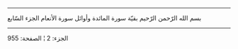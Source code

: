 ------------------------------------------------------------------------

بسم الله الرّحمن الرّحيم بقيّة سورة المائدة وأوائل سورة الأنعام الجزء
السّابع

------------------------------------------------------------------------

الجزء: 2 ¦ الصفحة: 955
